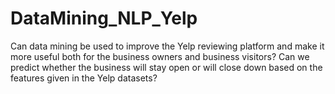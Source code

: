 # DataMining_NLP_Yelp
Can data mining be used to improve the Yelp reviewing
platform and make it more useful both for the business owners
and business visitors?
Can we predict whether the business will stay open or will close down
based on the features given in the Yelp datasets?
